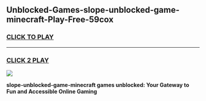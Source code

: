 
## Unblocked-Games-slope-unblocked-game-minecraft-Play-Free-59cox
<h3>
<a href="https://premium76.site?title=slope-unblocked-game-minecraft&ref=23A">CLICK TO PLAY</a></h3>
<hr>

<h3>
<a href="https://premium76.site?title=slope-unblocked-game-minecraft&ref=23A">CLICK 2 PLAY</a>
  
</h3>

<a href="https://premium76.site?title=slope-unblocked-game-minecraft&ref=23A"><img src="https://clearcache.store/games.png"></a>


**slope-unblocked-game-minecraft games unblocked: Your Gateway to Fun and Accessible Online Gaming**
